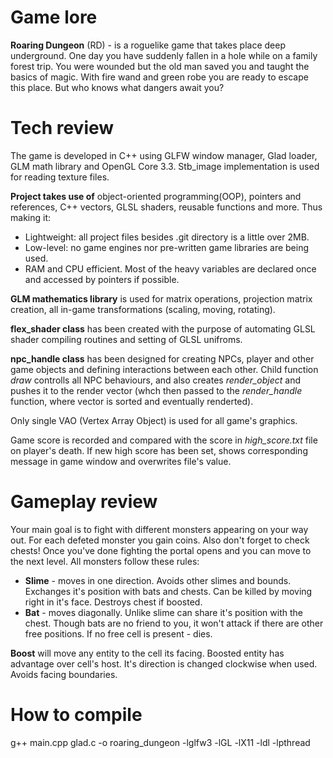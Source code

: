 # Game lore
**Roaring Dungeon** (RD) - is a roguelike game that takes place deep underground. One day you have suddenly fallen in a hole while on a family forest trip. You were wounded but the old man saved you and taught the basics of magic. With fire wand and green robe you are ready to escape this place. But who knows what dangers await you?
# Tech review
The game is developed in C++ using GLFW window manager, Glad loader, GLM math library and OpenGL Core 3.3. Stb_image implementation is used for reading texture files.

**Project takes use of** object-oriented programming(OOP), pointers and references, C++ vectors, GLSL shaders, reusable functions and more. Thus making it:
* Lightweight: all project files besides .git directory is a little over 2MB.
* Low-level: no game engines nor pre-written game libraries are being used. 
* RAM and CPU efficient. Most of the heavy variables are declared once and accessed by pointers if possible.


**GLM mathematics library** is used for matrix operations, projection matrix creation, all in-game transformations (scaling, moving, rotating).

**flex_shader class** has been created with the purpose of automating GLSL shader compiling routines and setting of GLSL unifroms.

**npc_handle class** has been designed for creating NPCs, player and other game objects and defining interactions between each other. Child function *draw* controlls all NPC behaviours, and also creates *render_object* and pushes it to the render vector (whch then passed to the *render_handle* function, where vector is sorted and eventually renderted).

Only single VAO (Vertex Array Object) is used for all game's graphics.

Game score is recorded and compared with the score in *high_score.txt* file on player's death. If new high score has been set, shows corresponding message in game window and overwrites file's value.
# Gameplay review
Your main goal is to fight with different monsters appearing on your way out. For each defeted monster you gain coins. Also don't forget to check chests! Once you've done fighting the portal opens and you can move to the next level. All monsters follow these rules:
* **Slime** - moves in one direction. Avoids other slimes and bounds. Exchanges it's position with bats and chests. Can be killed by moving right in it's face. Destroys chest if boosted.
* **Bat** - moves diagonally. Unlike slime can share it's position with the chest. Though bats are no friend to you, it won't attack if there are other free positions. If no free cell is present - dies.

**Boost** will move any entity to the cell its facing. Boosted entity has advantage over cell's host. It's direction is changed clockwise when used. Avoids facing boundaries.
# How to compile
g++ main.cpp glad.c -o roaring_dungeon -lglfw3 -lGL -lX11 -ldl -lpthread
